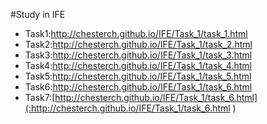 #Study in IFE
* Task1:http://chesterch.github.io/IFE/Task_1/task_1.html 
* Task2:http://chesterch.github.io/IFE/Task_1/task_2.html 
* Task3:http://chesterch.github.io/IFE/Task_1/task_3.html 
* Task4:http://chesterch.github.io/IFE/Task_1/task_4.html 
* Task5:http://chesterch.github.io/IFE/Task_1/task_5.html 
* Task6:http://chesterch.github.io/IFE/Task_1/task_6.html 
* Task7:[http://chesterch.github.io/IFE/Task_1/task_6.html](:http://chesterch.github.io/IFE/Task_1/task_6.html )
